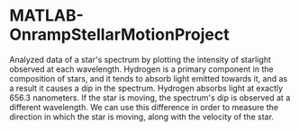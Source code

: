 # MATLAB-OnrampStellarMotionProject
Analyzed data of a star's spectrum by plotting the intensity of starlight observed at each wavelength. Hydrogen is a primary component in the composition of stars, and it tends to absorb light emitted towards it, and as a result it causes a dip in the spectrum. Hydrogen absorbs light at exactly 656.3 nanometers. If the star is moving, the spectrum's dip is observed at a different wavelength. We can use this difference in order to measure the direction in which the star is moving, along with the velocity of the star.
